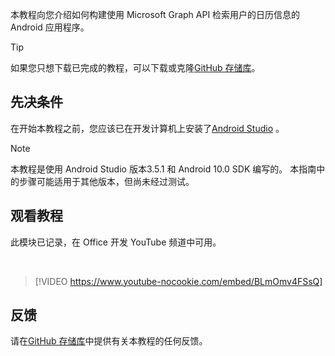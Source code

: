 <!-- markdownlint-disable MD002 MD041 -->

本教程向您介绍如何构建使用 Microsoft Graph API 检索用户的日历信息的 Android 应用程序。

> [!TIP]
> 如果您只想下载已完成的教程，可以下载或克隆[GitHub 存储库](https://github.com/microsoftgraph/msgraph-training-android)。

## <a name="prerequisites"></a>先决条件

在开始本教程之前，您应该已在开发计算机上安装了[Android Studio](https://developer.android.com/studio/) 。

> [!NOTE]
> 本教程是使用 Android Studio 版本3.5.1 和 Android 10.0 SDK 编写的。 本指南中的步骤可能适用于其他版本，但尚未经过测试。

## <a name="watch-the-tutorial"></a>观看教程

此模块已记录，在 Office 开发 YouTube 频道中可用。

<!-- markdownlint-disable MD033 MD034 -->
<br/>

> [!VIDEO https://www.youtube-nocookie.com/embed/BLmOmv4FSsQ]
<!-- markdownlint-enable MD033 MD034 -->

## <a name="feedback"></a>反馈

请在[GitHub 存储库](https://github.com/microsoftgraph/msgraph-training-android)中提供有关本教程的任何反馈。
